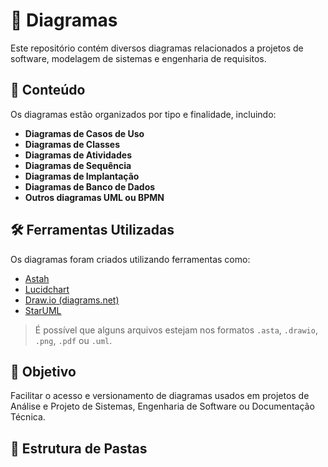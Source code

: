 # 📁 Diagramas

Este repositório contém diversos diagramas relacionados a projetos de software, modelagem de sistemas e engenharia de requisitos.

## 📌 Conteúdo

Os diagramas estão organizados por tipo e finalidade, incluindo:

- **Diagramas de Casos de Uso**
- **Diagramas de Classes**
- **Diagramas de Atividades**
- **Diagramas de Sequência**
- **Diagramas de Implantação**
- **Diagramas de Banco de Dados**
- **Outros diagramas UML ou BPMN**

## 🛠️ Ferramentas Utilizadas

Os diagramas foram criados utilizando ferramentas como:

- [Astah](https://astah.net/)
- [Lucidchart](https://lucidchart.com)
- [Draw.io (diagrams.net)](https://draw.io)
- [StarUML](https://staruml.io)

> É possível que alguns arquivos estejam nos formatos `.asta`, `.drawio`, `.png`, `.pdf` ou `.uml`.

## 🎯 Objetivo

Facilitar o acesso e versionamento de diagramas usados em projetos de Análise e Projeto de Sistemas, Engenharia de Software ou Documentação Técnica.

## 📂 Estrutura de Pastas

